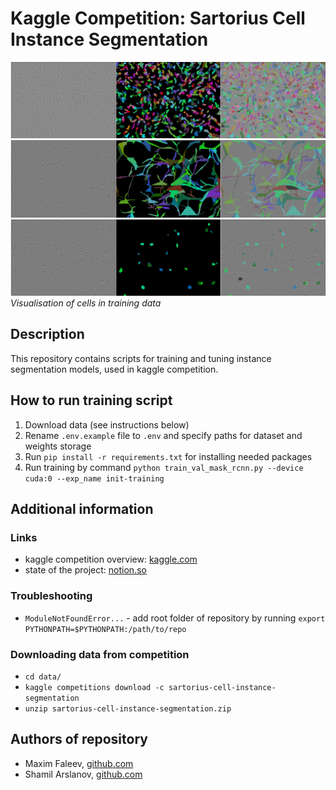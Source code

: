 # Kaggle Competition: Sartorius Cell Instance Segmentation

![train-data-visualisation](figures/type0.png)
![train-data-visualisation](figures/type1.png)
![train-data-visualisation](figures/type2.png)
*Visualisation of cells in training data*

## Description

This repository contains scripts for training and tuning instance segmentation models, used in kaggle competition.

## How to run training script

1. Download data (see instructions below)
2. Rename `.env.example` file to `.env` and specify paths for dataset and weights storage
3. Run `pip install -r requirements.txt` for installing needed packages
4. Run training by command `python train_val_mask_rcnn.py --device cuda:0 --exp_name init-training`

## Additional information

### Links

- kaggle competition overview: [kaggle.com](https://www.kaggle.com/c/sartorius-cell-instance-segmentation/)
- state of the project: [notion.so](https://www.notion.so/Kaggle-Instance-Segmentation-f5a291c7ffc34559927d2dedb8405c14)

### Troubleshooting

- `ModuleNotFoundError...` - add root folder of repository by running `export PYTHONPATH=$PYTHONPATH:/path/to/repo`

### Downloading data from competition

- `cd data/`
- `kaggle competitions download -c sartorius-cell-instance-segmentation`
- `unzip sartorius-cell-instance-segmentation.zip`

## Authors of repository

- Maxim Faleev, [github.com](https://github.com/implausibleDeniability)
- Shamil Arslanov, [github.com](https://github.com/homomorfism)